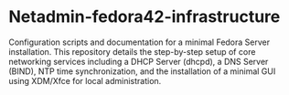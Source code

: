 # Netadmin-fedora42-infrastructure
Configuration scripts and documentation for a minimal Fedora Server installation. This repository details the step-by-step setup of core networking services including a DHCP Server (dhcpd), a DNS Server (BIND), NTP time synchronization, and the installation of a minimal GUI using XDM/Xfce for local administration.
